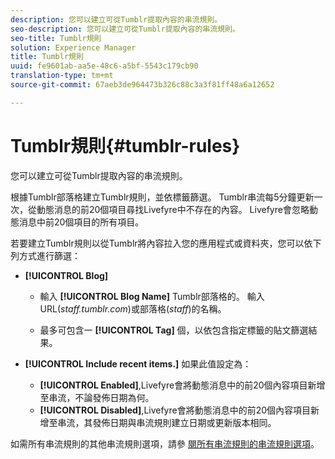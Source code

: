 ```yaml
---
description: 您可以建立可從Tumblr提取內容的串流規則。
seo-description: 您可以建立可從Tumblr提取內容的串流規則。
seo-title: Tumblr規則
solution: Experience Manager
title: Tumblr規則
uuid: fe9601ab-aa5e-48c6-a5bf-5543c179cb90
translation-type: tm+mt
source-git-commit: 67aeb3de964473b326c88c3a3f81ff48a6a12652

---
```



# Tumblr規則{#tumblr-rules}

您可以建立可從Tumblr提取內容的串流規則。

根據Tumblr部落格建立Tumblr規則，並依標籤篩選。 Tumblr串流每5分鐘更新一次，從動態消息的前20個項目尋找Livefyre中不存在的內容。 Livefyre會忽略動態消息中前20個項目的所有項目。

若要建立Tumblr規則以從Tumblr將內容拉入您的應用程式或資料夾，您可以依下列方式進行篩選：

* **[!UICONTROL Blog]**

   * 輸入 **[!UICONTROL Blog Name]** Tumblr部落格的。 輸入URL(*staff.tumblr.com*)或部落格(*staff*)的名稱。

   * 最多可包含一 **[!UICONTROL Tag]** 個，以依包含指定標籤的貼文篩選結果。

* **[!UICONTROL Include recent items.]** 如果此值設定為：

   * **[!UICONTROL Enabled]**,Livefyre會將動態消息中的前20個內容項目新增至串流，不論發佈日期為何。
   * **[!UICONTROL Disabled]**,Livefyre會將動態消息中的前20個內容項目新增至串流，其發佈日期與串流規則建立日期或更新版本相同。

如需所有串流規則的其他串流規則選項，請參 [閱所有串流規則的串流規則選項](../c-streams/c-stream-rule-options-for-all-stream-rules.md#c_stream_rule_options_for_all_stream_rules)。
